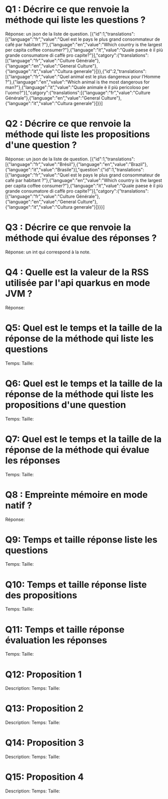 # Q1 : Décrire ce que renvoie la méthode qui liste les questions ?
Réponse: un json de la liste de question.
[{"id":1,"translations":[{"language":"fr","value":"Quel est le pays le plus grand consommateur de café par habitant ?"},{"language":"en","value":"Which country is the largest per capita coffee consumer?"},{"language":"it","value":"Quale paese è il più grande consumatore di caffè pro capite?"}],"catgory":{"translations":[{"language":"fr","value":"Culture Générale"},{"language":"en","value":"General Culture"},{"language":"it","value":"Cultura generale"}]}},{"id":2,"translations":[{"language":"fr","value":"Quel animal est le plus dangereux pour l’Homme ?"},{"language":"en","value":"Which animal is the most dangerous for man?"},{"language":"it","value":"Quale animale è il più pericoloso per l'uomo?"}],"catgory":{"translations":[{"language":"fr","value":"Culture Générale"},{"language":"en","value":"General Culture"},{"language":"it","value":"Cultura generale"}]}}]

# Q2 : Décrire ce que renvoie la méthode qui liste les propositions d'une question ?
Réponse: un json de la liste de question.
[{"id":1,"translations":[{"language":"fr","value":"Brésil"},{"language":"en","value":"Brazil"},{"language":"it","value":"Brasile"}],"question":{"id":1,"translations":[{"language":"fr","value":"Quel est le pays le plus grand consommateur de café par habitant ?"},{"language":"en","value":"Which country is the largest per capita coffee consumer?"},{"language":"it","value":"Quale paese è il più grande consumatore di caffè pro capite?"}],"catgory":{"translations":[{"language":"fr","value":"Culture Générale"},{"language":"en","value":"General Culture"},{"language":"it","value":"Cultura generale"}]}}}]

# Q3 : Décrire ce que renvoie la méthode qui évalue des réponses ?
Réponse: un int qui correspond à la note.

# Q4 : Quelle est la valeur de la RSS utilisée par l'api quarkus en mode JVM ?
Réponse:

# Q5: Quel est le temps et la taille de la réponse  de la méthode qui liste les questions
Temps:
Taille:

# Q6: Quel est le temps et la taille de la réponse  de la méthode qui liste les propositions d'une question
Temps:
Taille:

# Q7: Quel est le temps et la taille de la réponse  de la méthode qui évalue les réponses
Temps:
Taille:

# Q8 : Empreinte mémoire en mode natif ?
Réponse:

# Q9: Temps et  taille  réponse   liste les questions
Temps:
Taille:

# Q10: Temps et  taille  réponse  liste des propositions
Temps:
Taille:

# Q11: Temps et  taille  réponse  évaluation les réponses
Temps:
Taille:

# Q12:  Proposition 1
Description:
Temps:
Taille:

# Q13:  Proposition 2
Description:
Temps:
Taille:

# Q14:  Proposition 3
Description:
Temps:
Taille:

# Q15:  Proposition 4
Description:
Temps:
Taille: